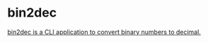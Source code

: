 # bin2dec

<a href="https://ardeshirv.github.io/bin2dec/" alt="Description about bin2dec">bin2dec</s> is a CLI application to convert binary numbers to decimal.
